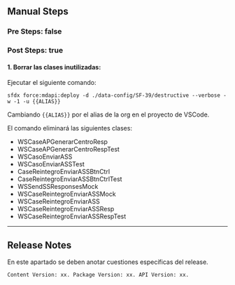 ## Manual Steps
### Pre Steps: false

### Post Steps: true

#### 1. Borrar las clases inutilizadas:

Ejecutar el siguiente comando:

	sfdx force:mdapi:deploy -d ./data-config/SF-39/destructive --verbose -w -1 -u {{ALIAS}}

Cambiando <code>{{ALIAS}}</code> por el alias de la org en el proyecto de VSCode.

El comando eliminará las siguientes clases:

* WSCaseAPGenerarCentroResp
* WSCaseAPGenerarCentroRespTest
* WSCasoEnviarASS
* WSCasoEnviarASSTest
* CaseReintegroEnviarASSBtnCtrl
* CaseReintegroEnviarASSBtnCtrlTest
* WSSendSSResponsesMock
* WSCaseReintegroEnviarASSMock
* WSCaseReintegroEnviarASS
* WSCaseReintegroEnviarASSResp
* WSCaseReintegroEnviarASSRespTest

--------

## Release Notes

En este apartado se deben anotar cuestiones específicas del release.

`Content Version: xx.
Package Version: xx.
API Version: xx.`